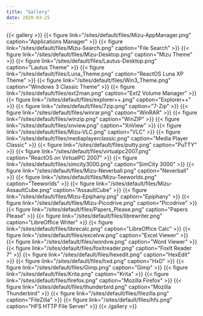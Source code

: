 ```yaml
---
title: "Gallery"
date: 2020-03-25
---
```


{{< gallery >}}
{{< figure link="/sites/default/files/Mizu-AppManager.png" caption="Applications Manager" >}}
{{< figure link="/sites/default/files/Mizu-Search.png" caption="File Search" >}}
{{< figure link="/sites/default/files/Mizu-Desktop.png" caption="Mizu Theme" >}}
{{< figure link="/sites/default/files/Lautus-Desktop.png" caption="Lautus Theme" >}}
{{< figure link="/sites/default/files/Luna_Theme.png" caption="ReactOS Luna XP Theme" >}}
{{< figure link="/sites/default/files/Win3_Theme.png" caption="Windows 3 Classic Theme" >}}
{{< figure link="/sites/default/files/ext2man.png" caption="Ext2 Volume Manager" >}}
{{< figure link="/sites/default/files/explorer++.png" caption="Explorer++" >}}
{{< figure link="/sites/default/files/7zip.png" caption="7-Zip" >}}
{{< figure link="/sites/default/files/winrar.png" caption="WinRAR" >}}
{{< figure link="/sites/default/files/winzip.png" caption="WinZIP" >}}
{{< figure link="/sites/default/files/xnview.png" caption="XnView" >}}
{{< figure link="/sites/default/files/Mizu-VLC.png" caption="VLC" >}}
{{< figure link="/sites/default/files/mediaplayerclassic.png" caption="Media Player Classic" >}}
{{< figure link="/sites/default/files/putty.png" caption="PuTTY" >}}
{{< figure link="/sites/default/files/virtualpc2007.png" caption="ReactOS on VirtualPC 2007" >}}
{{< figure link="/sites/default/files/simcity3000.png" caption="SimCity 3000" >}}
{{< figure link="/sites/default/files/Mizu-Neverball.png" caption="Neverball" >}}
{{< figure link="/sites/default/files/Mizu-Teeworlds.png" caption="Teeworlds" >}}
{{< figure link="/sites/default/files/Mizu-AssaultCube.png" caption="AssaultCube" >}}
{{< figure link="/sites/default/files/Mizu-Epiphany.png" caption="Epiphany" >}}
{{< figure link="/sites/default/files/Mizu-Picodrive.png" caption="Picodrive" >}}
{{< figure link="/sites/default/files/Papers_Please.png" caption="Papers Please" >}}
{{< figure link="/sites/default/files/librewriter.png" caption="LibreOffice Writer" >}}
{{< figure link="/sites/default/files/librecalc.png" caption="LibreOffice Calc" >}}
{{< figure link="/sites/default/files/excelvw.png" caption="Excel Viewer" >}}
{{< figure link="/sites/default/files/wordvw.png" caption="Word Viewer" >}}
{{< figure link="/sites/default/files/foxitreader.png" caption="FoxIt Reader 7" >}}
{{< figure link="/sites/default/files/hexedit.png" caption="HexEdit" >}}
{{< figure link="/sites/default/files/hxd.png" caption="HxD" >}}
{{< figure link="/sites/default/files/Gimp.png" caption="Gimp" >}}
{{< figure link="/sites/default/files/Krita.png" caption="Krita" >}}
{{< figure link="/sites/default/files/firefox.png" caption="Mozilla Firefox" >}}
{{< figure link="/sites/default/files/thunderbird.png" caption="Mozilla Thunderbird" >}}
{{< figure link="/sites/default/files/filezilla.png" caption="FileZilla" >}}
{{< figure link="/sites/default/files/hfs.png" caption="HFS HTTP File Server" >}}
{{< /gallery >}}
